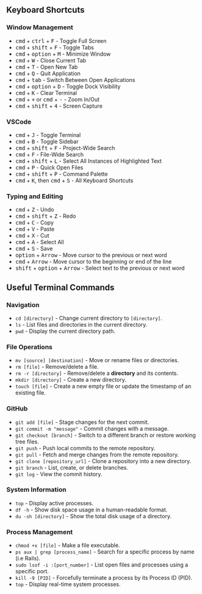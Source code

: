 ## Keyboard Shortcuts

### Window Management

- <kbd>cmd</kbd> + <kbd>ctrl</kbd> + <kbd>F</kbd> - Toggle Full Screen
- <kbd>cmd</kbd> + <kbd>shift</kbd> + <kbd>F</kbd> - Toggle Tabs
- <kbd>cmd</kbd> + <kbd>option</kbd> + <kbd>M</kbd> - Minimize Window
- <kbd>cmd</kbd> + <kbd>W</kbd> - Close Current Tab
- <kbd>cmd</kbd> + <kbd>T</kbd> - Open New Tab
- <kbd>cmd</kbd> + <kbd>Q</kbd> - Quit Application
- <kbd>cmd</kbd> + <kbd>tab</kbd> - Switch Between Open Applications
- <kbd>cmd</kbd> + <kbd>option</kbd> + <kbd>D</kbd> - Toggle Dock Visibility
- <kbd>cmd</kbd> + <kbd>K</kbd> - Clear Terminal
- <kbd>cmd</kbd> + <kbd>+</kbd> or <kbd>cmd</kbd> + <kbd>-</kbd> - Zoom In/Out 
- <kbd>cmd</kbd> + <kbd>shift</kbd> + <kbd>4</kbd> - Screen Capture 

### VSCode

- <kbd>cmd</kbd> + <kbd>J</kbd> - Toggle Terminal
- <kbd>cmd</kbd> + <kbd>B</kbd> - Toggle Sidebar
- <kbd>cmd</kbd> + <kbd>shift</kbd> + <kbd>F</kbd> - Project-Wide Search
- <kbd>cmd</kbd> + <kbd>F</kbd> - File-Wide Search
- <kbd>cmd</kbd> + <kbd>shift</kbd> + <kbd>L</kbd> - Select All Instances of Highlighted Text
- <kbd>cmd</kbd> + <kbd>P</kbd> - Quick Open Files
- <kbd>cmd</kbd> + <kbd>shift</kbd> + <kbd>P</kbd> - Command Palette
- <kbd>cmd</kbd> + <kbd>K</kbd>, then <kbd>cmd</kbd> + <kbd>S</kbd> - All Keyboard Shortcuts

### Typing and Editing

- <kbd>cmd</kbd> + <kbd>Z</kbd> - Undo
- <kbd>cmd</kbd> + <kbd>shift</kbd> + <kbd>Z</kbd> - Redo
- <kbd>cmd</kbd> + <kbd>C</kbd> - Copy
- <kbd>cmd</kbd> + <kbd>V</kbd> - Paste
- <kbd>cmd</kbd> + <kbd>X</kbd> - Cut
- <kbd>cmd</kbd> + <kbd>A</kbd> - Select All
- <kbd>cmd</kbd> + <kbd>S</kbd> - Save
- <kbd>option</kbd> + <kbd>Arrow</kbd> - Move cursor to the previous or next word
- <kbd>cmd</kbd> + <kbd>Arrow</kbd> - Move cursor to the beginning or end of the line
- <kbd>shift</kbd> + <kbd>option</kbd> + <kbd>Arrow</kbd> - Select text to the previous or next word

## Useful Terminal Commands

### Navigation

- `cd [directory]` - Change current directory to `[directory]`.
- `ls` - List files and directories in the current directory.
- `pwd` - Display the current directory path.

### File Operations

- `mv [source] [destination]` - Move or rename files or directories.
- `rm [file]` - Remove/delete a file.
- `rm -r [directory]` - Remove/delete a **directory** and its contents.
- `mkdir [directory]` - Create a new directory.
- `touch [file]` - Create a new empty file or update the timestamp of an existing file.

### GitHub

- `git add [file]` - Stage changes for the next commit.
- `git commit -m "message"` - Commit changes with a message.
- `git checkout [branch]` - Switch to a different branch or restore working tree files.
- `git push` - Push local commits to the remote repository.
- `git pull` - Fetch and merge changes from the remote repository.
- `git clone [repository_url]` - Clone a repository into a new directory.
- `git branch` - List, create, or delete branches.
- `git log` - View the commit history.

### System Information

- `top` - Display active processes.
- `df -h` - Show disk space usage in a human-readable format.
- `du -sh [directory]` - Show the total disk usage of a directory.

### Process Management

- `chmod +x [file]` - Make a file executable.
- `ps aux | grep [process_name]` - Search for a specific process by name (i.e Rails).
- `sudo lsof -i :[port_number]` - List open files and processes using a specific port.
- `kill -9 [PID]` - Forcefully terminate a process by its Process ID (PID).
- `top` - Display real-time system processes.
